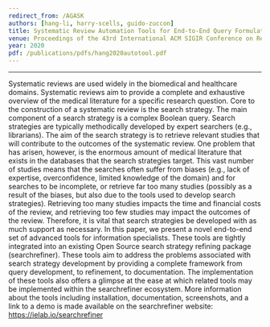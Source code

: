 ```yaml
---
redirect_from: /AGASK
authors: [hang-li, harry-scells, guido-zuccon]
title: Systematic Review Automation Tools for End-to-End Query Formulation
venue: Proceedings of the 43rd International ACM SIGIR Conference on Research and Development in Information Retrieval (SIGIR '20)
year: 2020
pdf: /publications/pdfs/hang2020autotool.pdf
---
```

---

Systematic reviews are used widely in the biomedical and healthcare domains. Systematic reviews aim to provide a complete and exhaustive overview of the medical literature for a specific research question. Core to the construction of a systematic review is the search strategy. The main component of a search strategy is a complex Boolean query. Search strategies are typically methodically developed by expert searchers (e.g., librarians). The aim of the search strategy is to retrieve relevant studies that will contribute to the outcomes of the systematic review. One problem that has arisen, however, is the enormous amount of medical literature that exists in the databases that the search strategies target. This vast number of studies means that the searches often suffer from biases (e.g., lack of expertise, overconfidence, limited knowledge of the domain) and for searches to be incomplete, or retrieve far too many studies (possibly as a result of the biases, but also due to the tools used to develop search strategies). Retrieving too many studies impacts the time and financial costs of the review, and retrieving too few studies may impact the outcomes of the review. Therefore, it is vital that search strategies be developed with as much support as necessary.
In this paper, we present a novel end-to-end set of advanced tools for information specialists. These tools are tightly integrated into an existing Open Source search strategy refining package (searchrefiner). These tools aim to address the problems associated with search strategy development by providing a complete framework from query development, to refinement, to documentation. The implementation of these tools also offers a glimpse at the ease at which related tools may be implemented within the searchrefiner ecosystem.
More information about the tools including installation, documentation, screenshots, and a link to a demo is made available on the searchrefiner website: https://ielab.io/searchrefiner
